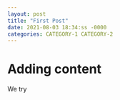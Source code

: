 ```yaml
---
layout: post
title: "First Post"
date: 2021-08-03 18:34:ss -0000
categories: CATEGORY-1 CATEGORY-2
---
```


# Adding content

We try
